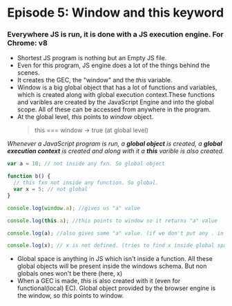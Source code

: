 # Episode 5: Window and this keyword

### Everywhere JS is run, it is done with a JS execution engine. For Chrome: v8

- Shortest JS program is nothing but an Empty JS file.
- Even for this program, JS engine does a lot of the things behind the scenes.
- It creates the GEC, the "window" and the _this_ variable.
- Window is a big global object that has a lot of functions and variables, which is created along with global execution context.These functions and varibles are created by the JavaScript Engine and into the global scope. All of these can be accessed from anywhere in the program.
- At the global level, _this_ points to _window_ object.
  > this === window -> true (at global level)

_Whenever a JavaScript program is run, a **global object** is created, a **global execution context** is created and along with it a **this** varible is also created._

```javascript
var a = 10; // not inside any fxn. So global object

function b() {
  // this fxn not inside any function. So global.
  var x = 5; // not global
}

console.log(window.a); //gives us "a" value

console.log(this.a); //this points to window so it returns "a" value

console.log(a); //also gives same "a" value. (if we don't put any . in front of variable, it **assumes variable is in global space**

console.log(x); // x is not defined. (tries to find x inside global space, but it isn't there)
```

- Global space is anything in JS which isn't inside a function. All these global objects will be present inside the windows schema. But non globals ones won't be there (here, x)
- When a GEC is made, _this_ is also created with it (even for functional(local) EC). Global object provided by the browser engine is the window, so _this_ points to window.
